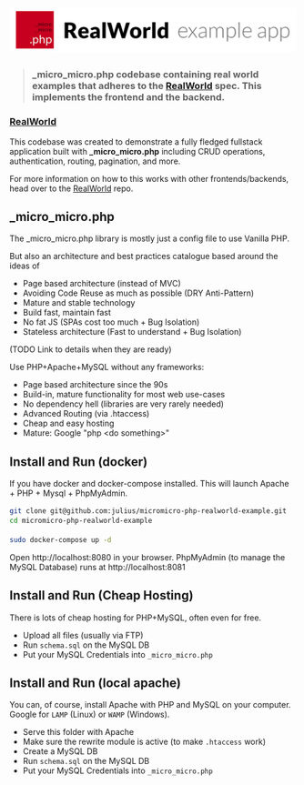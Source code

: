 # ![RealWorld Example App](realworld_logo_for_readme.jpg)

> ### **_micro_micro.php** codebase containing real world examples that adheres to the [RealWorld](https://github.com/gothinkster/realworld) spec. This implements the frontend and the backend.


### [RealWorld](https://github.com/gothinkster/realworld)


This codebase was created to demonstrate a fully fledged fullstack application built with **_micro_micro.php** including CRUD operations, authentication, routing, pagination, and more.

For more information on how to this works with other frontends/backends, head over to the [RealWorld](https://github.com/gothinkster/realworld) repo.

## _micro_micro.php

The _micro_micro.php library is mostly just a config file to use Vanilla PHP.

But also an architecture and best practices catalogue based around the ideas of
- Page based architecture (instead of MVC)
- Avoiding Code Reuse as much as possible (DRY Anti-Pattern)
- Mature and stable technology
- Build fast, maintain fast
- No fat JS (SPAs cost too much + Bug Isolation)
- Stateless architecture (Fast to understand + Bug Isolation)

(TODO Link to details when they are ready)

Use PHP+Apache+MySQL without any frameworks:
- Page based architecture since the 90s
- Build-in, mature functionality for most web use-cases
- No dependency hell (libraries are very rarely needed)
- Advanced Routing (via .htaccess)
- Cheap and easy hosting
- Mature: Google "php \<do something\>"

## Install and Run (docker)
If you have docker and docker-compose installed. This will launch Apache + PHP + Mysql + PhpMyAdmin.
```bash
git clone git@github.com:julius/micromicro-php-realworld-example.git
cd micromicro-php-realworld-example

sudo docker-compose up -d
```

Open http://localhost:8080 in your browser. PhpMyAdmin (to manage the MySQL Database) runs at http://localhost:8081


## Install and Run (Cheap Hosting)
There is lots of cheap hosting for PHP+MySQL, often even for free.

- Upload all files (usually via FTP)
- Run `schema.sql` on the MySQL DB
- Put your MySQL Credentials into `_micro_micro.php`

## Install and Run (local apache)
You can, of course, install Apache with PHP and MySQL on your computer.
Google for `LAMP` (Linux) or `WAMP` (Windows).

- Serve this folder with Apache
- Make sure the rewrite module is active (to make `.htaccess` work)
- Create a MySQL DB
- Run `schema.sql` on the MySQL DB
- Put your MySQL Credentials into `_micro_micro.php`

